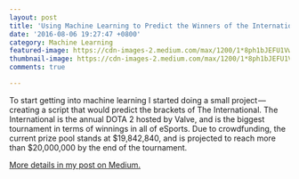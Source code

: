 ```yaml
---
layout: post
title: 'Using Machine Learning to Predict the Winners of the International Dota 2 2016 Tournament'
date: '2016-08-06 19:27:47 +0800'
category: Machine Learning
featured-image: https://cdn-images-2.medium.com/max/1200/1*8ph1bJEFU1VwGMnZZ9b6TA.png
thumbnail-image: https://cdn-images-2.medium.com/max/1200/1*8ph1bJEFU1VwGMnZZ9b6TA.png
comments: true

---
```


To start getting into machine learning I started doing a small project — creating a script that would predict the brackets of The International. The International is the annual DOTA 2 hosted by Valve, and is the biggest tournament in terms of winnings in all of eSports. Due to crowdfunding, the current prize pool stands at $19,842,840, and is projected to reach more than $20,000,000 by the end of the tournament.

[More details in my post on Medium.](https://medium.com/@polats/using-machine-learning-to-predict-the-winners-of-the-international-dota-2-2016-tournament-81b049c7ec64)
